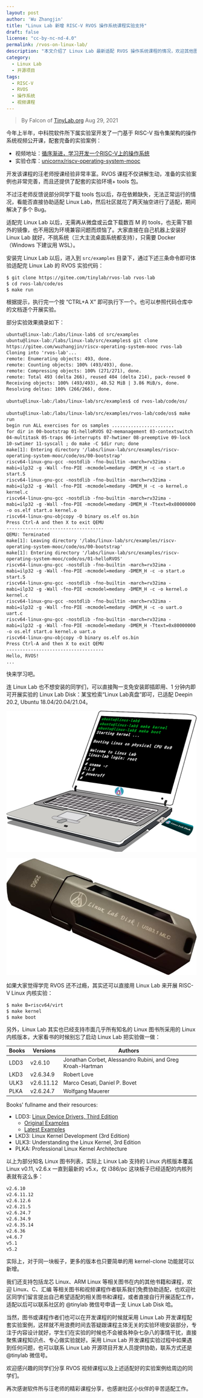 ```yaml
---
layout: post
author: 'Wu Zhangjin'
title: "Linux Lab 新增 RISC-V RVOS 操作系统课程实验支持"
draft: false
license: "cc-by-nc-nd-4.0"
permalink: /rvos-on-linux-lab/
description: "本文介绍了 Linux Lab 最新适配 RVOS 操作系统课程的情况，欢迎其他图书或课程老师在设计实验案例时采用 Linux Lab，可以提升实验效率，专注课程开发。"
category:
  - Linux Lab
  - 开源项目
tags:
  - RISC-V
  - RVOS
  - 操作系统
  - 视频课程
---
```


> By Falcon of [TinyLab.org][1]
> Aug 29, 2021

今年上半年，中科院软件所下属实验室开发了一门基于 RISC-V 指令集架构的操作系统视频公开课，配套完备的实验案例：

* 视频地址：[循序渐进，学习开发一个RISC-V上的操作系统](https://www.bilibili.com/video/BV1Q5411w7z5)
* 实验仓库：[unicornx/riscv-operating-system-mooc](https://gitee.com/unicornx/riscv-operating-system-mooc)

开发该课程的汪老师授课经验非常丰富。RVOS 课程不仅讲解生动，准备的实验案例也非常完善，而且还提供了配套的实验环境+ tools 包。

不过汪老师反馈说部分同学下载 tools 包以后，存在依赖缺失，无法正常运行的情况，看能否直接协助适配 Linux Lab，然后社区就花了两天抽空进行了适配，期间解决了多个 Bug。

适配完 Linux Lab 以后，无需再从微盘或云盘下载数百 M 的 tools，也无需下额外的镜像，也不用因为环境兼容问题而烦恼了。大家直接在自己机器上安装好 Linux Lab 就好，不挑系统（三大主流桌面系统都支持），只需要 Docker（Windows 下建议用 WSL）。

安装完 Linux Lab 以后，进入到 `src/examples` 目录下，通过下述三条命令即可体验适配完 Linux Lab 的 RVOS 实验代码：

    $ git clone https://gitee.com/tinylab/rvos-lab rvos-lab
    $ cd rvos-lab/code/os
    $ make run

根据提示，执行完一个按 “CTRL+A X” 即可执行下一个。也可以参照代码仓库中的文档逐个开展实验。

部分实验效果摘录如下：

```
ubuntu@linux-lab:/labs/linux-lab$ cd src/examples
ubuntu@linux-lab:/labs/linux-lab/src/examples$ git clone https://gitee.com/wuzhangjin/riscv-operating-system-mooc rvos-lab
Cloning into 'rvos-lab'...
remote: Enumerating objects: 493, done.
remote: Counting objects: 100% (493/493), done.
remote: Compressing objects: 100% (271/271), done.
remote: Total 493 (delta 266), reused 404 (delta 214), pack-reused 0
Receiving objects: 100% (493/493), 40.52 MiB | 3.86 MiB/s, done.
Resolving deltas: 100% (266/266), done.

ubuntu@linux-lab:/labs/linux-lab/src/examples$ cd rvos-lab/code/os/

ubuntu@linux-lab:/labs/linux-lab/src/examples/rvos-lab/code/os$ make run
begin run ALL exercises for os samples .......................
for dir in 00-bootstrap 01-helloRVOS 02-memanagement 03-contextswitch 04-multitask 05-traps 06-interrupts 07-hwtimer 08-preemptive 09-lock 10-swtimer 11-syscall ; do make -C $dir run; done
make[1]: Entering directory '/labs/linux-lab/src/examples/riscv-operating-system-mooc/code/os/00-bootstrap'
riscv64-linux-gnu-gcc -nostdlib -fno-builtin -march=rv32ima -mabi=ilp32 -g -Wall -fno-PIE -mcmodel=medany -DMEM_H -c -o start.o start.S
riscv64-linux-gnu-gcc -nostdlib -fno-builtin -march=rv32ima -mabi=ilp32 -g -Wall -fno-PIE -mcmodel=medany -DMEM_H -c -o kernel.o kernel.c
riscv64-linux-gnu-gcc -nostdlib -fno-builtin -march=rv32ima -mabi=ilp32 -g -Wall -fno-PIE -mcmodel=medany -DMEM_H -Ttext=0x80000000 -o os.elf start.o kernel.o
riscv64-linux-gnu-objcopy -O binary os.elf os.bin
Press Ctrl-A and then X to exit QEMU
------------------------------------
QEMU: Terminated
make[1]: Leaving directory '/labs/linux-lab/src/examples/riscv-operating-system-mooc/code/os/00-bootstrap'
make[1]: Entering directory '/labs/linux-lab/src/examples/riscv-operating-system-mooc/code/os/01-helloRVOS'
riscv64-linux-gnu-gcc -nostdlib -fno-builtin -march=rv32ima -mabi=ilp32 -g -Wall -fno-PIE -mcmodel=medany -DMEM_H -c -o start.o start.S
riscv64-linux-gnu-gcc -nostdlib -fno-builtin -march=rv32ima -mabi=ilp32 -g -Wall -fno-PIE -mcmodel=medany -DMEM_H -c -o kernel.o kernel.c
riscv64-linux-gnu-gcc -nostdlib -fno-builtin -march=rv32ima -mabi=ilp32 -g -Wall -fno-PIE -mcmodel=medany -DMEM_H -c -o uart.o uart.c
riscv64-linux-gnu-gcc -nostdlib -fno-builtin -march=rv32ima -mabi=ilp32 -g -Wall -fno-PIE -mcmodel=medany -DMEM_H -Ttext=0x80000000 -o os.elf start.o kernel.o uart.o
riscv64-linux-gnu-objcopy -O binary os.elf os.bin
Press Ctrl-A and then X to exit QEMU
------------------------------------
Hello, RVOS!
...
```

快来学习吧。

连 Linux Lab 也不想安装的同学们，可以直接陶一支免安装即插即用、1 分钟内即可开展实验的 Linux Lab Disk：某宝检索“Linux Lab真盘”即可，已适配 Deepin 20.2, Ubuntu 18.04/20.04/21.04。

![Linux Lab Disk使用效果](/wp-content/uploads/2021/03/linux-lab-disk.png)

![Linux Lab Disk实展示](/wp-content/uploads/2021/08/deepin-support/linux-lab-disk-256.jpg)

如果大家觉得学完 RVOS 还不过瘾，其实还可以直接用 Linux Lab 来开展 RISC-V Linux 内核实验：

    $ make B=riscv64/virt
    $ make kernel
    $ make boot

另外，Linux Lab 其实也已经支持市面几乎所有知名的 Linux 图书所采用的 Linux 内核版本，大家看书的时候别忘了启动  Linux Lab 把实验做一做：

|  Books        | Versions         | Authors
|---------------|------------------|-----------------
|  LDD3         | v2.6.10          | Jonathan Corbet, Alessandro Rubini, and Greg Kroah-Hartman
|  LKD3         | v2.6.34.9        | Robert Love
|  ULK3         | v2.6.11.12       | Marco Cesati, Daniel P. Bovet
|  PLKA         | v2.6.24.7        | Wolfgang Mauerer

Books' fullname and their resources:

* LDD3: [Linux Device Drivers, Third Edition](https://lwn.net/Kernel/LDD3/)
    * [Original Examples](http://examples.oreilly.com/9780596005900/)
    * [Latest Examples](https://github.com/martinezjavier/ldd3)
* LKD3: Linux Kernel Development (3rd Edition)
* ULK3: Understanding the Linux Kernel, 3rd Edition
* PLKA: Professional Linux Kernel Architecture


以上为部分知名 Linux 图书列表，实际上 Linux Lab 支持的 Linux 内核版本覆盖 Linux v0.11, v2.6.x 一直到最新的 v5.x，仅 i386/pc 这块板子已经适配的内核列表就有这么多：

    v2.6.10
    v2.6.11.12
    v2.6.12.6
    v2.6.21.5
    v2.6.24.7
    v2.6.34.9
    v2.6.35.14
    v2.6.36
    v4.6.7
    v5.1
    v5.2

实际上，对于同一块板子，更多的版本也只要简单的用 kernel-clone 功能就可以新增。

我们还支持包括龙芯 Linux、ARM Linux 等相关图书在内的其他书籍和课程，欢迎 Linux、C、汇编 等相关图书和视频课程作者联系我们免费协助适配，也欢迎社区同学们留言提出自己希望适配的相关图书和课程，或者直接自行开展适配工作，适配以后可以联系社区的 @tinylab 微信号申请一支 Linux Lab Disk 哈。

当然，图书或课程作者们也可以在开发课程的时候就采用 Linux Lab 开发课程配套实验案例，这样就不用浪费时间去答疑跟课程主体无关的实验环境安装部分，专注于内容设计就好，学生们在实验的时候也不会被各种杂七杂八的事情干扰，直接聚焦课程知识点、专心做实验就好。采用 Linux Lab 开发课程实验过程中如果遇到任何问题，也可以联系 Linux Lab 开源项目开发人员提供协助，联系方式还是 @tinylab 微信号。

欢迎感兴趣的同学们分享 RVOS 视频课程以及上述适配好的实验案例给周边的同学们。

再次感谢软件所与汪老师的精彩课程分享，也感谢社区小伙伴的辛苦适配工作。

[1]: https://tinylab.org
